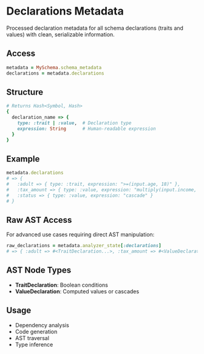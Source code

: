 # Declarations Metadata

Processed declaration metadata for all schema declarations (traits and values) with clean, serializable information.

## Access

```ruby
metadata = MySchema.schema_metadata
declarations = metadata.declarations
```

## Structure

```ruby
# Returns Hash<Symbol, Hash>
{
  declaration_name => {
    type: :trait | :value,  # Declaration type
    expression: String      # Human-readable expression
  }
}
```

## Example

```ruby
metadata.declarations
# => {
#   :adult => { type: :trait, expression: ">=(input.age, 18)" },
#   :tax_amount => { type: :value, expression: "multiply(input.income, tax_rate)" },
#   :status => { type: :value, expression: "cascade" }
# }
```

## Raw AST Access

For advanced use cases requiring direct AST manipulation:

```ruby
raw_declarations = metadata.analyzer_state[:declarations]
# => { :adult => #<TraitDeclaration...>, :tax_amount => #<ValueDeclaration...> }
```

## AST Node Types

- **TraitDeclaration**: Boolean conditions  
- **ValueDeclaration**: Computed values or cascades

## Usage

- Dependency analysis
- Code generation  
- AST traversal
- Type inference